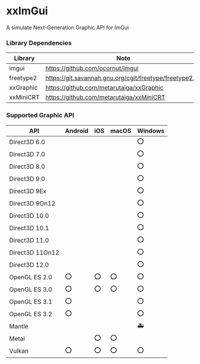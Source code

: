 # xxImGui
A simulate Next-Generation Graphic API for ImGui

### Library Dependencies
| Library   | Note                                                     |
| --------- | -------------------------------------------------------- |
| imgui     | https://github.com/ocornut/imgui                         |
| freetype2 | https://git.savannah.gnu.org/cgit/freetype/freetype2.git |
| xxGraphic | https://github.com/metarutaiga/xxGraphic                 |
| xxMiniCRT | https://github.com/metarutaiga/xxMiniCRT                 |

### Supported Graphic API
| API             | Android | iOS | macOS | Windows |
| --------------- | ------- | --- | ----- | ------- |
| Direct3D 6.0    |         |     |       | ⭕     |
| Direct3D 7.0    |         |     |       | ⭕     |
| Direct3D 8.0    |         |     |       | ⭕     |
| Direct3D 9.0    |         |     |       | ⭕     |
| Direct3D 9Ex    |         |     |       | ⭕     |
| Direct3D 9On12  |         |     |       | ⭕     |
| Direct3D 10.0   |         |     |       | ⭕     |
| Direct3D 10.1   |         |     |       | ⭕     |
| Direct3D 11.0   |         |     |       | ⭕     |
| Direct3D 11On12 |         |     |       | ⭕     |
| Direct3D 12.0   |         |     |       | ⭕     |
| OpenGL ES 2.0   | ⭕     | ⭕ | ⭕   | ⭕     |
| OpenGL ES 3.0   | ⭕     | ⭕ | ⭕   | ⭕     |
| OpenGL ES 3.1   | ⭕     |     |       | ⭕     |
| OpenGL ES 3.2   | ⭕     |     |       | ⭕     |
| Mantle          |         |     |       | 🚑    |
| Metal           |         | ⭕ | ⭕   |         |
| Vulkan          | ⭕     | ⭕ | ⭕   | ⭕     |

